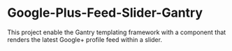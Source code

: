 # Google-Plus-Feed-Slider-Gantry
This project enable the Gantry templating framework with a component that renders the latest Google+ profile feed within a slider.

